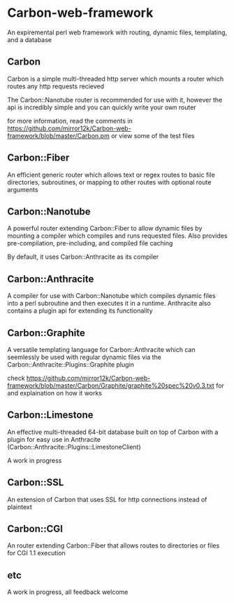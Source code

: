 # Carbon-web-framework
An expiremental perl web framework with routing, dynamic files, templating, and a database

## Carbon
Carbon is a simple multi-threaded http server which mounts a router which routes any http requests recieved

The Carbon::Nanotube router is recommended for use with it, however the api is incredibly simple and you can quickly write your own router

for more information, read the comments in https://github.com/mirror12k/Carbon-web-framework/blob/master/Carbon.pm or view some of the test files

## Carbon::Fiber
An efficient generic router which allows text or regex routes to basic file directories, subroutines, or mapping to other routes with optional route arguments

## Carbon::Nanotube
A powerful router extending Carbon::Fiber to allow dynamic files by mounting a compiler which compiles and runs requested files. Also provides pre-compilation, pre-including, and compiled file caching

By default, it uses Carbon::Anthracite as its compiler

## Carbon::Anthracite
A compiler for use with Carbon::Nanotube which compiles dynamic files into a perl subroutine and then executes it in a runtime. Anthracite also contains a plugin api for extending its functionality

## Carbon::Graphite
A versatile templating language for Carbon::Anthracite which can seemlessly be used with regular dynamic files via the Carbon::Anthracite::Plugins::Graphite plugin

check https://github.com/mirror12k/Carbon-web-framework/blob/master/Carbon/Graphite/graphite%20spec%20v0.3.txt for and explaination on how it works

## Carbon::Limestone
An effective multi-threaded 64-bit database built on top of Carbon with a plugin for easy use in Anthracite (Carbon::Anthracite::Plugins::LimestoneClient)

A work in progress

## Carbon::SSL
An extension of Carbon that uses SSL for http connections instead of plaintext

## Carbon::CGI
An router extending Carbon::Fiber that allows routes to directories or files for CGI 1.1 execution


## etc
A work in progress, all feedback welcome
